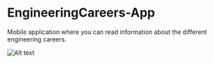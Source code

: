 # EngineeringCareers-App
Mobile application where you can read information about the different engineering careers.

![Alt text](https://github.com/Kyssnar/CakeCatalog-App/blob/master/Preview.jpg)
